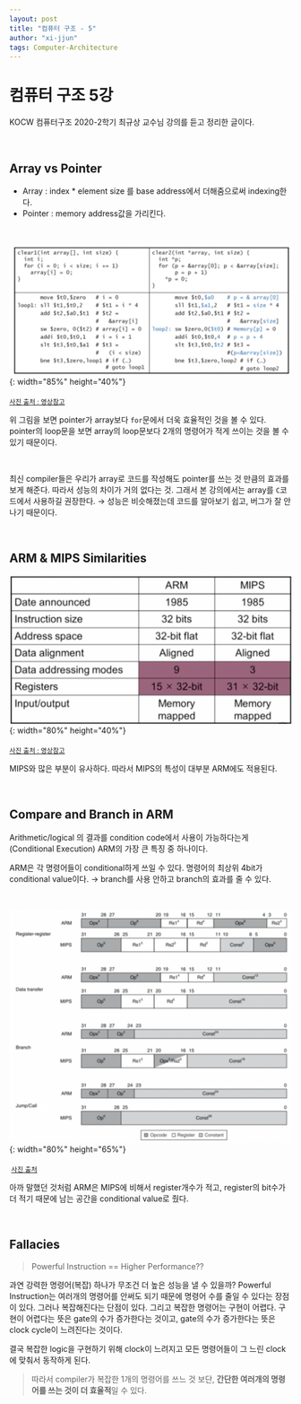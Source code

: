 ```yaml
---
layout: post
title: "컴퓨터 구조 - 5"
author: "xi-jjun"
tags: Computer-Architecture
---
```


# 컴퓨터 구조 5강

KOCW 컴퓨터구조 2020-2학기 최규상 교수님 강의를 듣고 정리한 글이다.

<br>

## Array vs Pointer

- Array : index * element size 를 base address에서 더해줌으로써 indexing한다.
- Pointer : memory address값을 가리킨다.

<br>

![ca5_1](https://github.com/xi-jjun/xi-jjun.github.io/blob/master/_posts/computer-architecture/img/ca5_1.png?raw=True){: width="85%" height="40%"}

<sub> [사진 출처 : 영상참고](http://www.kocw.net/home/search/kemView.do?kemId=1388791) </sub>

위 그림을 보면 pointer가 array보다 `for`문에서 더욱 효율적인 것을 볼 수 있다. pointer의 loop문을 보면 array의 loop문보다 2개의 명령어가 적게 쓰이는 것을 볼 수 있기 때문이다.

<br>

최신 compiler들은 우리가 array로 코드를 작성해도 pointer를 쓰는 것 만큼의 효과를 보게 해준다. 따라서 성능의 차이가 거의 없다는 것. 그래서 본 강의에서는 array를 `C`코드에서 사용하길 권장한다. → 성능은 비슷해졌는데 코드를 알아보기 쉽고, 버그가 잘 안나기 때문이다.

<br>

## ARM & MIPS Similarities

![ca5_2](https://github.com/xi-jjun/xi-jjun.github.io/blob/master/_posts/computer-architecture/img/ca5_2.png?raw=True){: width="80%" height="40%"}

<sub> [사진 출처 : 영상참고](http://www.kocw.net/home/search/kemView.do?kemId=1388791) </sub>

MIPS와 많은 부분이 유사하다. 따라서 MIPS의 특성이 대부분 ARM에도 적용된다.

<br>

## Compare and Branch in ARM

Arithmetic/logical 의 결과를 condition code에서 사용이 가능하다는게(Conditional Execution) ARM의 가장 큰 특징 중 하나이다.

ARM은 각 명령어들이 conditional하게 쓰일 수 있다. 명령어의 최상위 4bit가 conditional value이다. → branch를 사용 안하고 branch의 효과를 줄 수 있다.

<br>

![ca5_3](https://github.com/xi-jjun/xi-jjun.github.io/blob/master/_posts/computer-architecture/img/ca5_3.png?raw=True){: width="80%" height="65%"}

<sub> [사진 출처](https://www.kernel.bz/boardPost/118681/4) </sub>

아까 말했던 것처럼 ARM은 MIPS에 비해서 register개수가 적고, register의 bit수가 더 적기 때문에 남는 공간을 conditional value로 줬다.

<br>

## Fallacies

> Powerful Instruction == Higher Performance??

과연 강력한 명령어(복잡) 하나가 무조건 더 높은 성능을 낼 수 있을까? Powerful Instruction는 여러개의 명령어를 안써도 되기 때문에 명령어 수를 줄일 수 있다는 장점이 있다. 그러나 복잡해진다는 단점이 있다. 그리고 복잡한 명령어는 구현이 어렵다. 구현이 어렵다는 뜻은 gate의 수가 증가한다는 것이고, gate의 수가 증가한다는 뜻은 clock cycle이 느려진다는 것이다.

결국 복잡한 logic을 구현하기 위해 clock이 느려지고 모든 명령어들이 그 느린 clock에 맞춰서 동작하게 된다.

> 따라서 compiler가 복잡한 1개의 명령어를 쓰느 것 보단, **간단한 여러개의 명령어를 쓰는 것이 더 효율적**일 수 있다.

